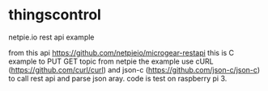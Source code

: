 # thingscontrol
netpie.io rest api example

from this api https://github.com/netpieio/microgear-restapi
this is C example to PUT GET topic from netpie 
the example use cURL (https://github.com/curl/curl) and json-c (https://github.com/json-c/json-c) to call rest api and parse json aray.
code is test on raspberry pi 3. 
